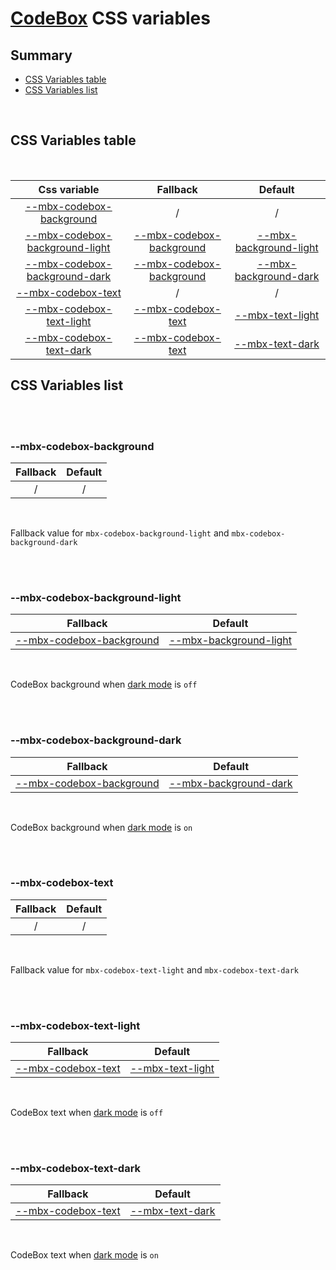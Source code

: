# [CodeBox](index.md) CSS variables

## Summary

- [CSS Variables table](#css-variables-table)
- [CSS Variables list](#css-variables-list)

<br>

## CSS Variables table

<br>

| <div style='text-align:center;margin:auto;'>Css variable</div>                                                     | <div style='text-align:center;margin:auto;'>Fallback</div>                                             | <div style='text-align:center;margin:auto;'>Default</div>                                                                                                              |
| ------------------------------------------------------------------------------------------------------------------ | ------------------------------------------------------------------------------------------------------ | ---------------------------------------------------------------------------------------------------------------------------------------------------------------------- |
| <div style='text-align:center;margin:auto;'>[--mbx-codebox-background](#-mbx-codebox-background)</div>             | <div style='text-align:center;margin:auto;'>/</div>                                                    | <div style='text-align:center;margin:auto;'>/</div>                                                                                                                    |
| <div style='text-align:center;margin:auto;'>[--mbx-codebox-background-light](#-mbx-codebox-background-light)</div> | <div style='text-align:center;margin:auto;'>[--mbx-codebox-background](#-mbx-codebox-background)</div> | <div style='text-align:center;margin:auto;'>[--mbx-background-light](https://cianciarusocataldo.github.io/mobrix-ui/docs/shared/css-vars/#-mbx-background-light)</div> |
| <div style='text-align:center;margin:auto;'>[--mbx-codebox-background-dark](#-mbx-codebox-background-dark)</div>   | <div style='text-align:center;margin:auto;'>[--mbx-codebox-background](#-mbx-codebox-background)</div> | <div style='text-align:center;margin:auto;'>[--mbx-background-dark](https://cianciarusocataldo.github.io/mobrix-ui/docs/shared/css-vars/#-mbx-background-dark)</div>   |
| <div style='text-align:center;margin:auto;'>[--mbx-codebox-text](#-mbx-codebox-text)</div>                         | <div style='text-align:center;margin:auto;'>/</div>                                                    | <div style='text-align:center;margin:auto;'>/</div>                                                                                                                    |
| <div style='text-align:center;margin:auto;'>[--mbx-codebox-text-light](#-mbx-codebox-text-light)</div>             | <div style='text-align:center;margin:auto;'>[--mbx-codebox-text](#-mbx-codebox-text)</div>             | <div style='text-align:center;margin:auto;'>[--mbx-text-light](https://cianciarusocataldo.github.io/mobrix-ui/docs/shared/css-vars/#-mbx-text-light)</div>             |
| <div style='text-align:center;margin:auto;'>[--mbx-codebox-text-dark](#-mbx-codebox-text-dark)</div>               | <div style='text-align:center;margin:auto;'>[--mbx-codebox-text](#-mbx-codebox-text)</div>             | <div style='text-align:center;margin:auto;'>[--mbx-text-dark](https://cianciarusocataldo.github.io/mobrix-ui/docs/shared/css-vars/#-mbx-text-dark)</div>               |

## CSS Variables list

<br>

<br>

### --mbx-codebox-background

| <div style='text-align:center;margin:auto;'>Fallback</div> | <div style='text-align:center;margin:auto;'>Default</div> |
| ---------------------------------------------------------- | --------------------------------------------------------- |
| <div style='text-align:center;margin:auto;'>/</div>        | <div style='text-align:center;margin:auto;'>/</div>       |

<br>

Fallback value for `mbx-codebox-background-light` and `mbx-codebox-background-dark`

<br>

<br>

### --mbx-codebox-background-light

| <div style='text-align:center;margin:auto;'>Fallback</div>                                             | <div style='text-align:center;margin:auto;'>Default</div>                                                                                                              |
| ------------------------------------------------------------------------------------------------------ | ---------------------------------------------------------------------------------------------------------------------------------------------------------------------- |
| <div style='text-align:center;margin:auto;'>[--mbx-codebox-background](#-mbx-codebox-background)</div> | <div style='text-align:center;margin:auto;'>[--mbx-background-light](https://cianciarusocataldo.github.io/mobrix-ui/docs/shared/css-vars/#-mbx-background-light)</div> |

<br>

CodeBox background when [dark mode](https://cianciarusocataldo.github.io/mobrix-ui/docs/shared/props/#dark) is `off`

<br>

<br>

### --mbx-codebox-background-dark

| <div style='text-align:center;margin:auto;'>Fallback</div>                                             | <div style='text-align:center;margin:auto;'>Default</div>                                                                                                            |
| ------------------------------------------------------------------------------------------------------ | -------------------------------------------------------------------------------------------------------------------------------------------------------------------- |
| <div style='text-align:center;margin:auto;'>[--mbx-codebox-background](#-mbx-codebox-background)</div> | <div style='text-align:center;margin:auto;'>[--mbx-background-dark](https://cianciarusocataldo.github.io/mobrix-ui/docs/shared/css-vars/#-mbx-background-dark)</div> |

<br>

CodeBox background when [dark mode](https://cianciarusocataldo.github.io/mobrix-ui/docs/shared/props/#dark) is `on`

<br>

<br>

### --mbx-codebox-text

| <div style='text-align:center;margin:auto;'>Fallback</div> | <div style='text-align:center;margin:auto;'>Default</div> |
| ---------------------------------------------------------- | --------------------------------------------------------- |
| <div style='text-align:center;margin:auto;'>/</div>        | <div style='text-align:center;margin:auto;'>/</div>       |

<br>

Fallback value for `mbx-codebox-text-light` and `mbx-codebox-text-dark`

<br>

<br>

### --mbx-codebox-text-light

| <div style='text-align:center;margin:auto;'>Fallback</div>                                 | <div style='text-align:center;margin:auto;'>Default</div>                                                                                                  |
| ------------------------------------------------------------------------------------------ | ---------------------------------------------------------------------------------------------------------------------------------------------------------- |
| <div style='text-align:center;margin:auto;'>[--mbx-codebox-text](#-mbx-codebox-text)</div> | <div style='text-align:center;margin:auto;'>[--mbx-text-light](https://cianciarusocataldo.github.io/mobrix-ui/docs/shared/css-vars/#-mbx-text-light)</div> |

<br>

CodeBox text when [dark mode](https://cianciarusocataldo.github.io/mobrix-ui/docs/shared/props/#dark) is `off`

<br>

<br>

### --mbx-codebox-text-dark

| <div style='text-align:center;margin:auto;'>Fallback</div>                                 | <div style='text-align:center;margin:auto;'>Default</div>                                                                                                |
| ------------------------------------------------------------------------------------------ | -------------------------------------------------------------------------------------------------------------------------------------------------------- |
| <div style='text-align:center;margin:auto;'>[--mbx-codebox-text](#-mbx-codebox-text)</div> | <div style='text-align:center;margin:auto;'>[--mbx-text-dark](https://cianciarusocataldo.github.io/mobrix-ui/docs/shared/css-vars/#-mbx-text-dark)</div> |

<br>

CodeBox text when [dark mode](https://cianciarusocataldo.github.io/mobrix-ui/docs/shared/props/#dark) is `on`

<br>
